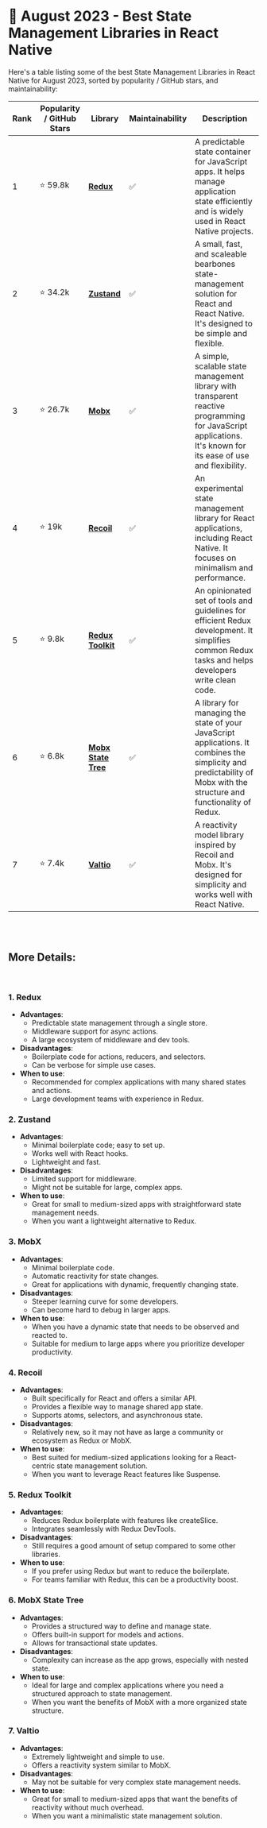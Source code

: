 # 📆 August 2023 - Best State Management Libraries in React Native

Here's a table listing some of the best State Management Libraries in React Native for August 2023, sorted by popularity / GitHub stars, and maintainability:

| Rank | Popularity / GitHub Stars | Library | Maintainability | Description |
| ---- | -------------------------- | ------- | ---------------- | ----------- |
| 1    | ⭐ 59.8k          | [**Redux**](https://github.com/reduxjs/redux) | :white_check_mark: | A predictable state container for JavaScript apps. It helps manage application state efficiently and is widely used in React Native projects. |
| 2    | ⭐ 34.2k              | [**Zustand**](https://github.com/pmndrs/zustand) | :white_check_mark:     | A small, fast, and scaleable bearbones state-management solution for React and React Native. It's designed to be simple and flexible. |
| 3    | ⭐ 26.7k            | [**Mobx**](https://github.com/mobxjs/mobx) | :white_check_mark: | A simple, scalable state management library with transparent reactive programming for JavaScript applications. It's known for its ease of use and flexibility. |
| 4    | ⭐ 19k            | [**Recoil**](https://github.com/facebookexperimental/Recoil) | :white_check_mark: | An experimental state management library for React applications, including React Native. It focuses on minimalism and performance. |
| 5    | ⭐ 9.8k              | [**Redux Toolkit**](https://github.com/reduxjs/redux-toolkit) | :white_check_mark:     | An opinionated set of tools and guidelines for efficient Redux development. It simplifies common Redux tasks and helps developers write clean code. |
| 6    | ⭐ 6.8k              | [**Mobx State Tree**](https://github.com/mobxjs/mobx-state-tree) | :white_check_mark:   | A library for managing the state of your JavaScript applications. It combines the simplicity and predictability of Mobx with the structure and functionality of Redux. |
| 7    | ⭐ 7.4k              | [**Valtio**](https://github.com/pmndrs/valtio) | :white_check_mark:    | A reactivity model library inspired by Recoil and Mobx. It's designed for simplicity and works well with React Native. |

</br>
</br>

## More Details:

</br>

### 1. Redux
   - **Advantages**:
     - Predictable state management through a single store.
     - Middleware support for async actions.
     - A large ecosystem of middleware and dev tools.
   - **Disadvantages**:
     - Boilerplate code for actions, reducers, and selectors.
     - Can be verbose for simple use cases.
   - **When to use**:
     - Recommended for complex applications with many shared states and actions.
     - Large development teams with experience in Redux.

### 2. Zustand
   - **Advantages**:
     - Minimal boilerplate code; easy to set up.
     - Works well with React hooks.
     - Lightweight and fast.
   - **Disadvantages**:
     - Limited support for middleware.
     - Might not be suitable for large, complex apps.
   - **When to use**:
     - Great for small to medium-sized apps with straightforward state management needs.
     - When you want a lightweight alternative to Redux.

### 3. MobX
   - **Advantages**:
     - Minimal boilerplate code.
     - Automatic reactivity for state changes.
     - Great for applications with dynamic, frequently changing state.
   - **Disadvantages**:
     - Steeper learning curve for some developers.
     - Can become hard to debug in larger apps.
   - **When to use**:
     - When you have a dynamic state that needs to be observed and reacted to.
     - Suitable for medium to large apps where you prioritize developer productivity.

### 4. Recoil
   - **Advantages**:
     - Built specifically for React and offers a similar API.
     - Provides a flexible way to manage shared app state.
     - Supports atoms, selectors, and asynchronous state.
   - **Disadvantages**:
     - Relatively new, so it may not have as large a community or ecosystem as Redux or MobX.
   - **When to use**:
     - Best suited for medium-sized applications looking for a React-centric state management solution.
     - When you want to leverage React features like Suspense.

### 5. Redux Toolkit
   - **Advantages**:
     - Reduces Redux boilerplate with features like createSlice.
     - Integrates seamlessly with Redux DevTools.
   - **Disadvantages**:
     - Still requires a good amount of setup compared to some other libraries.
   - **When to use**:
     - If you prefer using Redux but want to reduce the boilerplate.
     - For teams familiar with Redux, this can be a productivity boost.

### 6. MobX State Tree
   - **Advantages**:
     - Provides a structured way to define and manage state.
     - Offers built-in support for models and actions.
     - Allows for transactional state updates.
   - **Disadvantages**:
     - Complexity can increase as the app grows, especially with nested state.
   - **When to use**:
     - Ideal for large and complex applications where you need a structured approach to state management.
     - When you want the benefits of MobX with a more organized state structure.

### 7. Valtio
   - **Advantages**:
     - Extremely lightweight and simple to use.
     - Offers a reactivity system similar to MobX.
   - **Disadvantages**:
     - May not be suitable for very complex state management needs.
   - **When to use**:
     - Great for small to medium-sized apps that want the benefits of reactivity without much overhead.
     - When you want a minimalistic state management solution.
